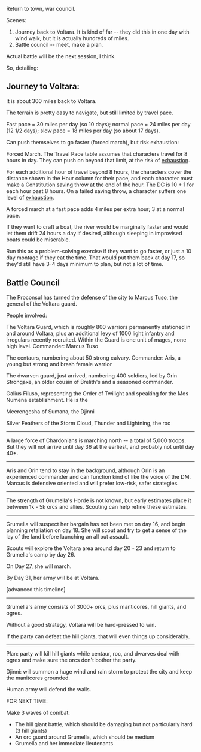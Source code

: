 Return to town, war council.

Scenes:

1. Journey back to Voltara. It is kind of far -- they did this in one day with wind walk, but it is actually hundreds of miles.
2. Battle council -- meet, make a plan.

Actual battle will be the next session, I think.

So, detailing:

## Journey to Voltara:

It is about 300 miles back to Voltara.

The terrain is pretty easy to navigate, but still limited by travel pace.

Fast pace = 30 miles per day (so 10 days); normal pace = 24 miles per day (12 1/2 days); slow pace = 18 miles per day (so about 17 days).

Can push themselves to go faster (forced march), but risk exhaustion:

Forced March. The Travel Pace table assumes that characters travel for 8 hours in day. They can push on beyond that limit, at the risk of [exhaustion](https://www.dndbeyond.com/compendium/rules/basic-rules/appendix-a-conditions#Exhaustion).

For each additional hour of travel beyond 8 hours, the characters cover the distance shown in the Hour column for their pace, and each character must make a Constitution saving throw at the end of the hour. The DC is 10 + 1 for each hour past 8 hours. On a failed saving throw, a character suffers one level of [exhaustion](https://www.dndbeyond.com/compendium/rules/basic-rules/appendix-a-conditions#Exhaustion).

A forced march at a fast pace adds 4 miles per extra hour; 3 at a normal pace.

If they want to craft a boat, the river would be marginally faster and would let them drift 24 hours a day if desired, although sleeping in improvised boats could be miserable.

Run this as a problem-solving exercise if they want to go faster, or just a 10 day montage if they eat the time. That would put them back at day 17, so they'd still have 3-4 days minimum to plan, but not a lot of time.

## Battle Council

The Proconsul has turned the defense of the city to Marcus Tuso, the general of the Voltara guard.

People involved:

The Voltara Guard, which is roughly 800 warriors permanently stationed in and around Voltara, plus an additional levy of 1000 light infantry and irregulars recently recruited. Within the Guard is one unit of mages, none high level. Commander: Marcus Tuso

The centaurs, numbering about 50 strong calvary. Commander: Aris, a young but strong and brash female warrior

The dwarven guard, just arrived, numbering 400 soldiers, led by Orin Strongaxe, an older cousin of Brelith's and a seasoned commander.

Galius Filuso, representing the Order of Twilight and speaking for the Mos Numena establishment. He is the

Meerengesha of Sumana, the Djinni

Silver Feathers of the Storm Cloud, Thunder and Lightning, the roc

--------

A large force of Chardonians is marching north -- a total of 5,000 troops. But they will not arrive until day 36 at the earliest, and probably not until day 40+.

---------

Aris and Orin tend to stay in the background, although Orin is an experienced commander and can function kind of like the voice of the DM. Marcus is defensive oriented and will prefer low-risk, safer strategies.

--------

The strength of Grumella's Horde is not known, but early estimates place it between 1k - 5k orcs and allies. Scouting can help refine these estimates.

------

Grumella will suspect her bargain has not been met on day 16, and begin planning retaliation on day 18. She will scout and try to get a sense of the lay of the land before launching an all out assault.

Scouts will explore the Voltara area around day 20 - 23 and return to Grumella's camp by day 26.

On Day 27, she will march.

By Day 31, her army will be at Voltara.

[advanced this timeline]

-----

Grumella's army consists of 3000+ orcs, plus manticores, hill giants, and ogres.

Without a good strategy, Voltara will be hard-pressed to win.

If the party can defeat the hill giants, that will even things up considerably.

------

Plan: party will kill hill giants while centaur, roc, and dwarves deal with ogres and make sure the orcs don't bother the party.

Djinni: will summon a huge wind and rain storm to protect the city and keep the manitcores grounded.

Human army will defend the walls.

FOR NEXT TIME:

Make 3 waves of combat:

- The hill giant battle, which should be damaging but not particularly hard (3 hill giants)
- An orc guard around Grumella, which should be medium
- Grumella and her immediate lieutenants
